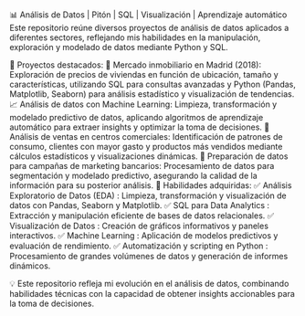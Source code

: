📊 Análisis de Datos | Pitón | SQL | Visualización | Aprendizaje automático
Este repositorio reúne diversos proyectos de análisis de datos aplicados a diferentes sectores, reflejando mis habilidades en la manipulación, exploración y modelado de datos mediante Python y SQL.

🔹 Proyectos destacados:
📍 Mercado inmobiliario en Madrid (2018): Exploración de precios de viviendas en función de ubicación, tamaño y características, utilizando SQL para consultas avanzadas y Python (Pandas, Matplotlib, Seaborn) para análisis estadístico y visualización de tendencias.
📈 Análisis de datos con Machine Learning: Limpieza, transformación y modelado predictivo de datos, aplicando algoritmos de aprendizaje automático para extraer insights y optimizar la toma de decisiones.
🛒 Análisis de ventas en centros comerciales: Identificación de patrones de consumo, clientes con mayor gasto y productos más vendidos mediante cálculos estadísticos y visualizaciones dinámicas.
🏦 Preparación de datos para campañas de marketing bancarios: Procesamiento de datos para segmentación y modelado predictivo, asegurando la calidad de la información para su posterior análisis.
🔹 Habilidades adquiridas:
✅ Análisis Exploratorio de Datos (EDA) : Limpieza, transformación y visualización de datos con Pandas, Seaborn y Matplotlib.
✅ SQL para Data Analytics : Extracción y manipulación eficiente de bases de datos relacionales.
✅ Visualización de Datos : Creación de gráficos informativos y paneles interactivos.
✅ Machine Learning : Aplicación de modelos predictivos y evaluación de rendimiento.
✅ Automatización y scripting en Python : Procesamiento de grandes volúmenes de datos y generación de informes dinámicos.

💡 Este repositorio refleja mi evolución en el análisis de datos, combinando habilidades técnicas con la capacidad de obtener insights accionables para la toma de decisiones.
